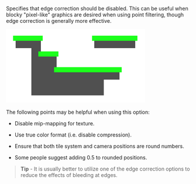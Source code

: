 Specifies that edge correction should be disabled. This can be useful when blocky
"pixel-like" graphics are desired when using point filtering, though edge correction is
generally more effective.

![Example of tiles without edge correction using point filtering.](../img/edge-correction/edge-correction-none-example.png)

The following points may be helpful when using this option:

- Disable mip-mapping for texture.

- Use true color format (i.e. disable compression).

- Ensure that both tile system and camera positions are round numbers.

- Some people suggest adding 0.5 to rounded positions.

>
> **Tip** - It is usually better to utilize one of the edge correction options to reduce
> the effects of bleeding at edges.
>
